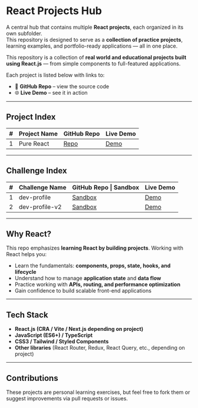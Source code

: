 # React Projects Hub

A central hub that contains multiple **React projects**, each organized in its own subfolder.  
This repository is designed to serve as a **collection of practice projects**, learning examples, and portfolio-ready applications — all in one place.

This repository is a collection of **real world and educational projects built using React.js** — from simple components to full-featured applications.

Each project is listed below with links to:
- 🔗 **GitHub Repo** – view the source code
- 🌐 **Live Demo** – see it in action
---
## Project Index

| #   | Project Name | GitHub Repo             | Live Demo                          |
| --- | ------------ | ----------------------- | ---------------------------------- |
| 1   | Pure React   | [Repo](./01-pure-react) | [Demo](./01-pure-react/index.html) |

---
## Challenge Index

| #   | Challenge Name | GitHub Repo \| Sandbox                                                                | Live Demo                                                                          |
| --- | -------------- | ------------------------------------------------------------------------------------- | ---------------------------------------------------------------------------------- |
| 1   | dev-profile    | [Sandbox](https://codesandbox.io/p/sandbox/cranky-tess-8ftl7l?file=%2Fsrc%2FApp.js)   | [Demo](https://codesandbox.io/p/sandbox/cranky-tess-8ftl7l?file=%2Fsrc%2FApp.js)   |
| 2   | dev-profile-v2 | [Sandbox](https://codesandbox.io/p/sandbox/keen-elbakyan-5g3657?file=%2Fsrc%2FApp.js) | [Demo](https://codesandbox.io/p/sandbox/keen-elbakyan-5g3657?file=%2Fsrc%2FApp.js) |

---

## Why React?

This repo emphasizes **learning React by building projects**. Working with React helps you:
- Learn the fundamentals: **components, props, state, hooks, and lifecycle**
- Understand how to manage **application state** and **data flow**
- Practice working with **APIs, routing, and performance optimization**
- Gain confidence to build scalable front-end applications

---
## Tech Stack
- **React.js (CRA / Vite / Next.js depending on project)**
- **JavaScript (ES6+) / TypeScript**
- **CSS3 / Tailwind / Styled Components**
- **Other libraries** (React Router, Redux, React Query, etc., depending on project)
---
## Contributions

These projects are personal learning exercises, but feel free to fork them or suggest improvements via pull requests or issues.
